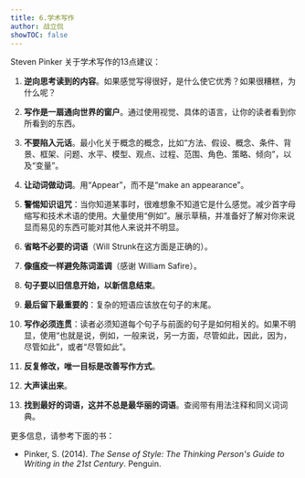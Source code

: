 ```yaml
---
title: 6.学术写作
author: 战立侃
showTOC: false
---
```


Steven Pinker 关于学术写作的13点建议：

1. **逆向思考读到的内容**。如果感觉写得很好，是什么使它优秀？如果很糟糕，为什么呢？
<!-- 1. **Reverse-engineer what you read**. If it feels like good writing, what makes it good? If it’s awful, why?  -->

2. **写作是一扇通向世界的窗户**。通过使用视觉、具体的语言，让你的读者看到你所看到的东西。
<!-- 2. **Prose is a window onto the world**. Let your readers see what you are seeing by using visual, concrete language. -->

3. **不要陷入元话**。最小化关于概念的概念，比如“方法、假设、概念、条件、背景、框架、问题、水平、模型、观点、过程、范围、角色、策略、倾向”，以及“变量”。
<!-- 3. **Don’t go meta**. Minimize concepts about concepts, like “approach, assumption, concept, condition, context, framework, issue, level, model, perspective, process, range, role, strategy, tendency,” and “variable.” -->

4. **让动词做动词**。用“Appear”，而不是“make an appearance”。
<!-- 4. **Let verbs be verbs**. “Appear,” not “make an appearance.” -->

5. **警惕知识诅咒**：当你知道某事时，很难想象不知道它是什么感觉。减少首字母缩写和技术术语的使用。大量使用“例如”。展示草稿，并准备好了解对你来说显而易见的东西可能对其他人来说并不明显。
<!-- 5. **Beware of the Curse of Knowledge**: when you know something, it’s hard to imagine what it’s like not to know it. Minimize acronyms & technical terms. Use “for example” liberally. Show a draft around, & prepare to learn that what’s obvious to you may not be obvious to anyone else. -->

6. **省略不必要的词语**（Will Strunk在这方面是正确的）。
<!-- 6. **Omit needless words** (Will Strunk was right about this). -->

7. **像瘟疫一样避免陈词滥调**（感谢 William Safire）。
<!-- 7. **Avoid clichés like the plague** (thanks, William Safire). -->

8. **句子要以旧信息开始，以新信息结束**。
<!-- 8. **Old information at the beginning of the sentence, new information at the end**. -->

9. **最后留下最重要的**：复杂的短语应该放在句子的末尾。
<!-- 9. **Save the heaviest for last**: A complex phrase should go at the end of the sentence. -->

10. **写作必须连贯**：读者必须知道每个句子与前面的句子是如何相关的。如果不明显，使用“也就是说，例如，一般来说，另一方面，尽管如此，因此，因为，尽管如此”，或者“尽管如此”。
<!-- 10. **Prose must cohere**: Readers must know how each sentence is related to the preceding one. If it’s not obvious, use “that is, for example, in general, on the other hand, nevertheless, as a result, because, nonetheless,” or “despite.” -->

11. **反复修改，唯一目标是改善写作方式**。
<!-- 11. **Revise several times with the single goal of improving the prose**. -->

12. **大声读出来**。
<!-- 12. **Read it aloud**. -->

13. **找到最好的词语，这并不总是最华丽的词语**。查阅带有用法注释和同义词词典。
<!-- 13. **Find the best word, which is not always the fanciest word**. Consult a dictionary with usage notes, and a thesaurus. -->

更多信息，请参考下面的书：

- Pinker, S. (2014). *The Sense of Style: The Thinking Person's Guide to Writing in the 21st Century*. Penguin. 